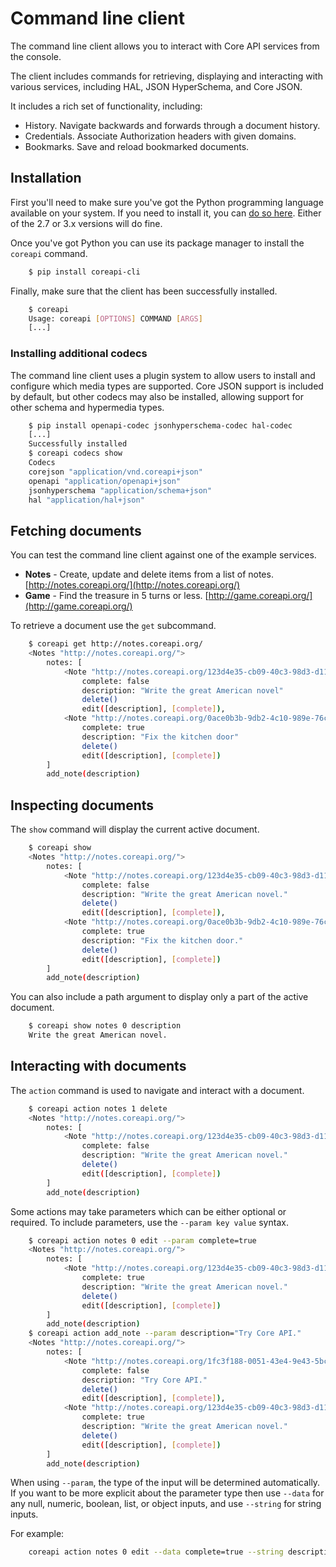 # Command line client

The command line client allows you to interact with Core API services from the console.

The client includes commands for retrieving, displaying and interacting with various services, including HAL, JSON HyperSchema, and Core JSON.

It includes a rich set of functionality, including:

* History. Navigate backwards and forwards through a document history.
* Credentials. Associate Authorization headers with given domains.
* Bookmarks. Save and reload bookmarked documents.

## Installation

First you'll need to make sure you've got the Python programming language available on your system. If you need to install it, you can [do so here](https://www.python.org/downloads/). Either of the 2.7 or 3.x versions will do fine.

Once you've got Python you can use its package manager to install the `coreapi` command.

```bash
    $ pip install coreapi-cli
```

Finally, make sure that the client has been successfully installed.

```bash
    $ coreapi
    Usage: coreapi [OPTIONS] COMMAND [ARGS]
    [...]
```

### Installing additional codecs

The command line client uses a plugin system to allow users to install and
configure which media types are supported. Core JSON support is included
by default, but other codecs may also be installed, allowing support for
other schema and hypermedia types.

```bash
    $ pip install openapi-codec jsonhyperschema-codec hal-codec
    [...]
    Successfully installed
    $ coreapi codecs show
    Codecs
    corejson "application/vnd.coreapi+json"
    openapi "application/openapi+json"
    jsonhyperschema "application/schema+json"
    hal "application/hal+json"
```

## Fetching documents

You can test the command line client against one of the example services.

* **Notes** - Create, update and delete items from a list of notes. [http://notes.coreapi.org/](http://notes.coreapi.org/)
* **Game** - Find the treasure in 5 turns or less. [http://game.coreapi.org/](http://game.coreapi.org/)

To retrieve a document use the `get` subcommand.

```bash
    $ coreapi get http://notes.coreapi.org/
    <Notes "http://notes.coreapi.org/">
        notes: [
            <Note "http://notes.coreapi.org/123d4e35-cb09-40c3-98d3-d119e9079fca">
                complete: false
                description: "Write the great American novel"
                delete()
                edit([description], [complete]),
            <Note "http://notes.coreapi.org/0ace0b3b-9db2-4c10-989e-76c5c61265e7">
                complete: true
                description: "Fix the kitchen door"
                delete()
                edit([description], [complete])
        ]
        add_note(description)
```

## Inspecting documents

The `show` command will display the current active document.

```bash
    $ coreapi show
    <Notes "http://notes.coreapi.org/">
        notes: [
            <Note "http://notes.coreapi.org/123d4e35-cb09-40c3-98d3-d119e9079fca">
                complete: false
                description: "Write the great American novel."
                delete()
                edit([description], [complete]),
            <Note "http://notes.coreapi.org/0ace0b3b-9db2-4c10-989e-76c5c61265e7">
                complete: true
                description: "Fix the kitchen door."
                delete()
                edit([description], [complete])
        ]
        add_note(description)
```

You can also include a path argument to display only a part of the active document.

```bash
    $ coreapi show notes 0 description
    Write the great American novel.
```

## Interacting with documents

The `action` command is used to navigate and interact with a document.

```bash
    $ coreapi action notes 1 delete
    <Notes "http://notes.coreapi.org/">
        notes: [
            <Note "http://notes.coreapi.org/123d4e35-cb09-40c3-98d3-d119e9079fca">
                complete: false
                description: "Write the great American novel."
                delete()
                edit([description], [complete])
        ]
        add_note(description)
```

Some actions may take parameters which can be either optional or required. To include parameters, use the `--param key value` syntax.

```bash
    $ coreapi action notes 0 edit --param complete=true
    <Notes "http://notes.coreapi.org/">
        notes: [
            <Note "http://notes.coreapi.org/123d4e35-cb09-40c3-98d3-d119e9079fca">
                complete: true
                description: "Write the great American novel."
                delete()
                edit([description], [complete])
        ]
        add_note(description)
    $ coreapi action add_note --param description="Try Core API."
    <Notes "http://notes.coreapi.org/">
        notes: [
            <Note "http://notes.coreapi.org/1fc3f188-0051-43e4-9e43-5bcefd6b0ada">
                complete: false
                description: "Try Core API."
                delete()
                edit([description], [complete]),
            <Note "http://notes.coreapi.org/123d4e35-cb09-40c3-98d3-d119e9079fca">
                complete: true
                description: "Write the great American novel."
                delete()
                edit([description], [complete])
        ]
        add_note(description)
```

When using `--param`, the type of the input will be determined automatically.
If you want to be more explicit about the parameter type then use `--data` for
any null, numeric, boolean, list, or object inputs, and use `--string` for string inputs.

For example:

```bash
    coreapi action notes 0 edit --data complete=true --string description="Write the great American novel."
```
